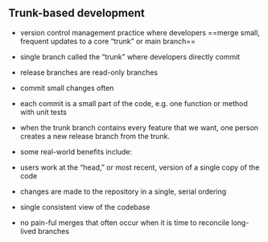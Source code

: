 ## Trunk-based development

- version control management practice where developers ==merge small, frequent updates to a core “trunk” or main branch==
- single branch called the “trunk” where developers directly commit
- release branches are read-only branches
- commit small changes often
- each  commit is a small part of the code, e.g. one function or method with unit tests
- when the trunk branch contains every feature that we want, one person creates a new release branch from the trunk.

- some real-world benefits include:
- users work at the “head,” or most recent, version of a single copy of the code
- changes are made to the repository in a single, serial ordering
- single consistent view of the codebase
- no pain-ful merges that often occur when it is time to reconcile long-lived branches